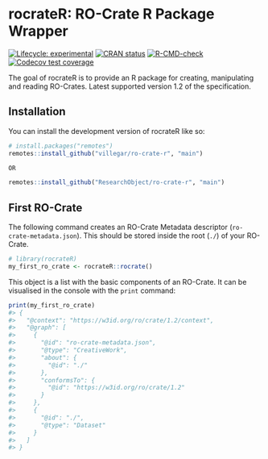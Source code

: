 
<!-- README.md is generated from README.Rmd. Please edit that file -->

# rocrateR: RO-Crate R Package Wrapper

<!-- badges: start -->

[![Lifecycle:
experimental](https://img.shields.io/badge/lifecycle-experimental-orange.svg)](https://lifecycle.r-lib.org/articles/stages.html#experimental)
[![CRAN
status](https://www.r-pkg.org/badges/version/rocrateR)](https://CRAN.R-project.org/package=rocrateR)
[![R-CMD-check](https://github.com/villegar/ro-crate-r/actions/workflows/R-CMD-check.yaml/badge.svg)](https://github.com/villegar/ro-crate-r/actions/workflows/R-CMD-check.yaml)
[![Codecov test
coverage](https://codecov.io/gh/villegar/ro-crate-r/graph/badge.svg)](https://app.codecov.io/gh/villegar/ro-crate-r)
<!-- badges: end -->

The goal of rocrateR is to provide an R package for creating,
manipulating and reading RO-Crates. Latest supported version 1.2 of the
specification.

## Installation

You can install the development version of rocrateR like so:

``` r
# install.packages("remotes")
remotes::install_github("villegar/ro-crate-r", "main")

OR

remotes::install_github("ResearchObject/ro-crate-r", "main")
```

## First RO-Crate

The following command creates an RO-Crate Metadata descriptor
(`ro-crate-metadata.json`). This should be stored inside the root (`./`)
of your RO-Crate.

``` r
# library(rocrateR)
my_first_ro_crate <- rocrateR::rocrate()
```

This object is a list with the basic components of an RO-Crate. It can
be visualised in the console with the `print` command:

``` r
print(my_first_ro_crate)
#> {
#>   "@context": "https://w3id.org/ro/crate/1.2/context",
#>   "@graph": [
#>     {
#>       "@id": "ro-crate-metadata.json",
#>       "@type": "CreativeWork",
#>       "about": {
#>         "@id": "./"
#>       },
#>       "conformsTo": {
#>         "@id": "https://w3id.org/ro/crate/1.2"
#>       }
#>     },
#>     {
#>       "@id": "./",
#>       "@type": "Dataset"
#>     }
#>   ]
#> }
```
